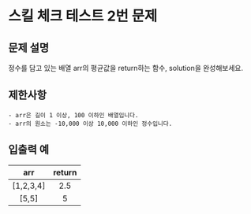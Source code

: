 # 스킬 체크 테스트 2번 문제

## 문제 설명
정수를 담고 있는 배열 arr의 평균값을 return하는 함수, solution을 완성해보세요.

## 제한사항
    - arr은 길이 1 이상, 100 이하인 배열입니다.
    - arr의 원소는 -10,000 이상 10,000 이하인 정수입니다.
## 입출력 예

| arr | return |
|:----:|:----:|
| [1,2,3,4] | 2.5 |
| [5,5] | 5 |